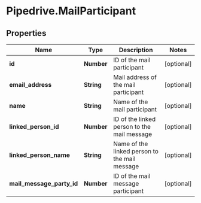 # Pipedrive.MailParticipant

## Properties

Name | Type | Description | Notes
------------ | ------------- | ------------- | -------------
**id** | **Number** | ID of the mail participant | [optional] 
**email_address** | **String** | Mail address of the mail participant | [optional] 
**name** | **String** | Name of the mail participant | [optional] 
**linked_person_id** | **Number** | ID of the linked person to the mail message | [optional] 
**linked_person_name** | **String** | Name of the linked person to the mail message | [optional] 
**mail_message_party_id** | **Number** | ID of the mail message participant | [optional] 


